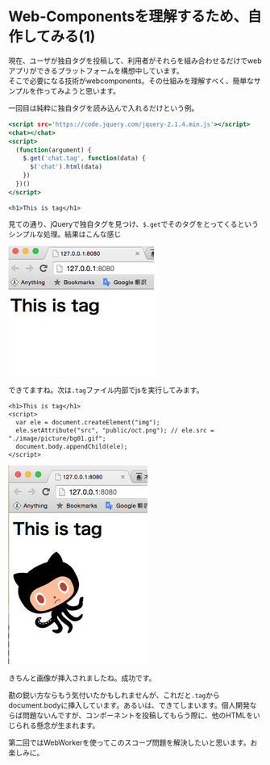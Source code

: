 # Web-Componentsを理解するため、自作してみる(1)
現在、ユーザが独自タグを投稿して、利用者がそれらを組み合わせるだけでwebアプリができるプラットフォームを構想中しています。  
そこで必要になる技術がwebcomponents。その仕組みを理解すべく、簡単なサンプルを作ってみようと思います。

一回目は純粋に独自タグを読み込んで入れるだけという例。

```index.html
<script src='https://code.jquery.com/jquery-2.1.4.min.js'></script>
<chat></chat>
<script>
  (function(argument) {
    $.get('chat.tag', function(data) {
      $('chat').html(data)
    })
  })()
</script>

```

```chat.tag
<h1>This is tag</h1>

```

見ての通り、jQueryで独自タグを見つけ、```$.get```でそのタグをとってくるというシンプルな処理。結果はこんな感じ

![](public/scsho.png)

できてますね。次は```.tag```ファイル内部でjsを実行してみます。

```chat.tag
<h1>This is tag</h1>
<script>
  var ele = document.createElement("img");
  ele.setAttribute("src", "public/oct.png"); // ele.src = "./image/picture/bg01.gif";
  document.body.appendChild(ele);
</script>

```

![](public/scsho2.png)

きちんと画像が挿入されましたね。成功です。


勘の鋭い方ならもう気付いたかもしれませんが、これだと```.tag```からdocument.bodyに挿入しています。あるいは、できてしまいます。個人開発ならば問題ないんですが、コンポーネントを投稿してもらう際に、他のHTMLをいじられる懸念が生まれます。

第二回ではWebWorkerを使ってこのスコープ問題を解決したいと思います。お楽しみに。
